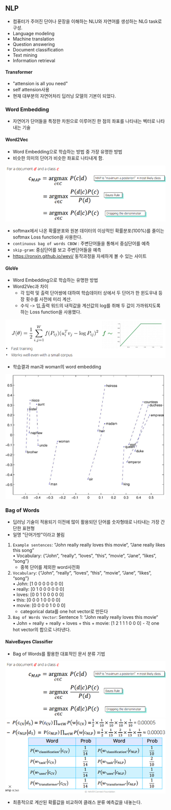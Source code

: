 ## NLP
- 컴퓨터가 주어진 단어나 문장을 이해하는 NLU와 자연어를 생성하는 NLG task로 구성.
- Language modeling
- Machine translation
- Question answering
- Document classification
- Text mining
- Information retrieval

#### Transformer
- "attension is all you need"
- self attension사용
- 현재 대부분의 자연어처리 딥러닝 모델의 기본이 되었다.

### Word Embedding
- 자연어가 단어들을 특정한 차원으로 이루어진 한 점의 좌표를 나타내는 벡터로 나타내는 기술

#### Word2Vec 
- Word Embedding으로 학습하는 방법 중 가장 유명한 방법
- 비슷한 의미의 단어가 비슷한 좌표로 나타내게 함. 
<img src=image/bayes.PNG>
 
- softmax에서 나온 확률분포와 원본 데이터의 이상적인 확률분포(100%)를 줄이는 softmax Loss function을 사용한다.
- `continuous bag of words CBOW` : 주변단어들을 통해서 중심단어를 예측
- `skip-gram`: 중심단어를 보고 주변단어들을 예측
- https://ronxin.github.io/wevi/ 동작과정을 자세하게 볼 수 있는 사이트

#### GloVe
- Word Embedding으로 학습하는 유명한 방법
- Word2Vec과 차이 
    - 각 입력 및 출력 단어쌍에 대하여 학습데이터 상에서 두 단어가 한 윈도우내 등장 횟수를 사전에 미리 계산.
    - 수식 -> 입,출력 워드의 내적값을  계산값의 log를 취해 두 값이 가까워지도록 하는  Loss function을 사용했다.
 <img src=image/glove.PNG>
  
- 학습결과 man과 woman의 word embedding
 <img src=image/manwoman.png>
 
### Bag of Words
- 딥러닝 기술이 적용되기 이전에 많이 활용되던 단어를 숫자형태로 나타내는 가장 간단한 표현형
- 일명 "단어가방"이라고 불림

1. `Example sentences`: “John really really loves this movie“, “Jane really likes this song”<br/>
    • Vocabulary: {“John“, “really“, “loves“, “this“, “movie“, “Jane“, “likes“, “song”}<br/>
      - 중복 단어를 제외한 word사전화
2. `Vocabulary`: {“John“, “really“, “loves“, “this“, “movie“, “Jane“, “likes“, “song”}<br/>
    • John: [1 0 0 0 0 0 0 0]<br/>
    • really: [0 1 0 0 0 0 0 0]<br/>
    • loves: [0 0 1 0 0 0 0 0]<br/>
    • this: [0 0 0 1 0 0 0 0]<br/>
    • movie: [0 0 0 0 1 0 0 0]<br/>
      - categorical data를 one hot vector로 만든다
3. `Bag of Words Vector`: Sentence 1: “John really really loves this movie“<br/>
    • John + really + really + loves + this + movie: [1 2 1 1 1 0 0 0]
        - 각 one hot vector의 합으로 나타낸다.

#### NaiveBayes Classifier
- Bag of Words를 활용한 대표적인 문서 분류 기법 
<img src=image/bayes.PNG>
<img src=image/naive.PNG>
 
- 최종적으로 계산된 확률값을 비교하여 클래스 분류 예측값을 내놓는다.


